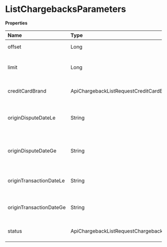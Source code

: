 # ListChargebacksParameters

**Properties**

| Name                    | Type                                     | Required | Description                               |
| :---------------------- | :--------------------------------------- | :------- | :---------------------------------------- |
| offset                  | Long                                     | ❌       | List starting element                     |
| limit                   | Long                                     | ❌       | Number of list elements (max: 100)        |
| creditCardBrand         | ApiChargebackListRequestCreditCardBrand  | ❌       | Filter by used card brand.                |
| originDisputeDateLe     | String                                   | ❌       | Filter up to the chargeback opening date. |
| originDisputeDateGe     | String                                   | ❌       | Filter from a chargeback opening date.    |
| originTransactionDateLe | String                                   | ❌       | Filter up to the transaction date.        |
| originTransactionDateGe | String                                   | ❌       | Filter from a transaction date.           |
| status                  | ApiChargebackListRequestChargebackStatus | ❌       | Filter by chargeback status.              |

<!-- This file was generated by liblab | https://liblab.com/ -->
